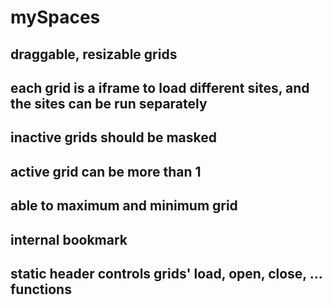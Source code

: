 # mySpaces
## draggable, resizable grids
## each grid is a iframe to load different sites, and the sites can be run separately
## inactive grids should be masked
## active grid can be more than 1
## able to maximum and minimum grid
## internal bookmark
## static header controls grids' load, open, close, ... functions
